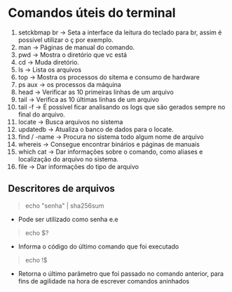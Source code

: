 # Comandos úteis do terminal

1. setckbmap br -> Seta a interface da leitura do teclado para br, assim é possível utilizar o ç por exemplo.
2. man -> Páginas de manual do comando.
3. pwd -> Mostra o diretório que vc está
4. cd -> Muda diretório.
5. ls -> Lista os arquivos
6. top -> Mostra os processos do sitema e consumo de hardware
7. ps aux -> os processos da máquina
8. head -> Verificar as 10 primeiras linhas de um arquivo
9. tail -> Verifica as 10 últimas linhas de um arquivo
10. tail -f -> É possível ficar analisando os logs que são gerados sempre no final do arquivo.
11. locate -> Busca arquivos no sistema
12. updatedb -> Atualiza o banco de dados para o locate.
13. find / -name -> Procura no sistema todo algum nome de arquivo
14. whereis -> Consegue encontrar binários e páginas de manuais
15. which cat -> Dar informações sobre o comando, como aliases e localização do arquivo no sistema.
16. file -> Dar informações do tipo de arquivo

## Descritores de arquivos
> echo "senha" | sha256sum
 - Pode ser utilizado como senha e.e
> echo $?
  - Informa o código do último comando que foi executado
> echo !$
  - Retorna o último parâmetro que foi passado no comando anterior, para fins de agilidade na hora de escrever comandos aninhados
